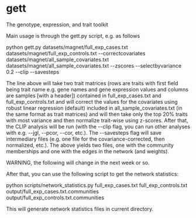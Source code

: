 gett
====

The genotype, expression, and trait toolkit

Main usage is through the gett.py script, e.g. as follows

python gett.py datasets/magnet/full_exp_cases.txt datasets/magnet/full_exp_controls.txt --correctcovariates datasets/magnet/all_sample_covariates.txt datasets/magnet/all_sample_covariates.txt --zscores --selectbyvariance 0.2 --clip --savesteps


The line above will take two trait matrices (rows are traits with first field being trait name e.g. gene names and gene expression values and columns are samples [with a header]) contained in full_exp_cases.txt and full_exp_controls.txt and will correct the values for the covariates using robust linear regression (default) included in all_sample_covariates.txt (in the same format as trait matrices) and will then take only the top 20% traits with most variance and then normalize trait-wise using z-scores. After that, the CLIP analysis will be run (with the --clip flag, you can run other analyses with e.g. --jgl, --pcor, --cor, etc.). The --savesteps flag will save intermediary files (e.g. one file for the covariance-corrected, then normalized, etc.).
The above yields two files, one with the community memberships and one with the edges in the network (and weights).


WARNING, the following will change in the next week or so.


After that, you can use the following script to get the network statistics:

python scripts/network_statistics.py full_exp_cases.txt full_exp_controls.txt output/full_exp_cases.txt.communities output/full_exp_controls.txt.communities

This will generate network statistics files in current directory.
